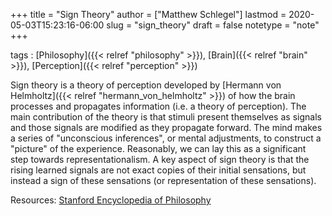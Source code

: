 +++
title = "Sign Theory"
author = ["Matthew Schlegel"]
lastmod = 2020-05-03T15:23:16-06:00
slug = "sign_theory"
draft = false
notetype = "note"
+++

tags
: [Philosophy]({{< relref "philosophy" >}}), [Brain]({{< relref "brain" >}}), [Perception]({{< relref "perception" >}})

Sign theory is a theory of perception developed by [Hermann von Helmholtz]({{< relref "hermann_von_helmholtz" >}}) of how the brain processes and propagates information (i.e. a theory of perception). The main contribution of the theory is that stimuli present themselves as signals and those signals are modified as they propagate forward. The mind makes a series of "unconscious inferences", or mental adjustments, to construct a "picture" of the experience. Reasonably, we can lay this as a significant step towards representationalism. A key aspect of sign theory is that the rising learned signals are not exact copies of their initial sensations, but instead a sign of these sensations (or representation of these sensations).

Resources: [Stanford Encyclopedia of Philosophy](https://plato.stanford.edu/entries/hermann-helmholtz/)
